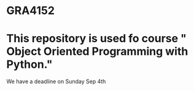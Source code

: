# GRA4152
# This repository is used fo course " Object Oriented Programming with Python."
We have a deadline on Sunday Sep 4th
